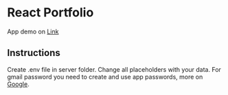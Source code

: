 # React Portfolio

App demo on [Link](https://mycsgx-5173.csb.app/)

## Instructions 

Create .env file in server folder. Change all placeholders with your data. For gmail password you need to create and use app passwords, more on [Google](https://support.google.com/accounts/answer/185833?hl=en&sjid=12068544619661118527-EU).
